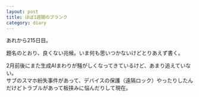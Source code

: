 ```yaml
---
layout: post
title: ほぼ1週間のブランク 
category: diary
---
```


あれから215日目。

題名のとおり、良くない兆候。いま何も思いつかないけどとりあえず書く。

2月前後にまた生成AIまわりが騒がしくなってきているけど、あまり追えていない。  
サブのスマホ紛失事件があって、デバイスの保護（遠隔ロック）やったりしたんだけどトラブルがあって板挟みに悩んだりして現在。

